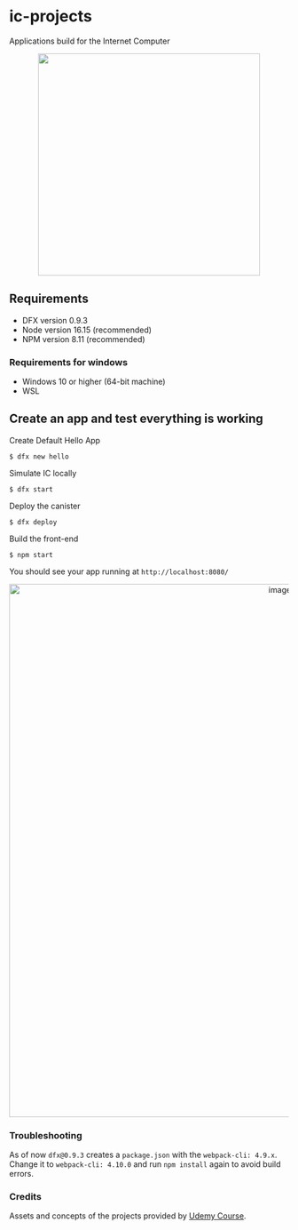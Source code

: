 # ic-projects
Applications build for the Internet Computer

<p align="center">
  <img src="https://coinpogo.com/wp-content/uploads/2021/05/dfinity-logo-98a97c808e0759059960a3cd68afb5c9.jpg" width="400px" />
</p>

## Requirements
<ul>
  <li>DFX version 0.9.3</li>
  <li>Node version 16.15 (recommended)</li>
  <li>NPM version 8.11 (recommended)</li>
</ul>

### Requirements for windows
<ul>
  <li>Windows 10 or higher (64-bit machine)</li>
  <li>WSL</li>
</ul>

## Create an app and test everything is working
Create Default Hello App
```
$ dfx new hello
```
Simulate IC locally
```
$ dfx start
```
Deploy the canister
```
$ dfx deploy
```
Build the front-end
```
$ npm start
```
You should see your app running at `http://localhost:8080/`

<p align="center">
  <img width="960" alt="image" src="https://user-images.githubusercontent.com/71342016/184196439-9941247c-f83c-4238-918b-c348fcbb0c11.png">
</p>

### Troubleshooting
As of now `dfx@0.9.3` creates a `package.json` with the `webpack-cli: 4.9.x`. Change it to `webpack-cli: 4.10.0` and run `npm install` again to avoid build errors.

### Credits
Assets and concepts of the projects provided by [Udemy Course](https://www.udemy.com/course/the-complete-web-development-bootcamp/).
